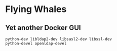# Flying Whales

## Yet another Docker GUI

`python-dev libldap2-dev libsasl2-dev libssl-dev`  
`python-devel openldap-devel`